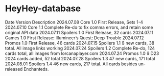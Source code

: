 # HeyHey-database
Date		    	Version		    	Description
2024.07.08		Core 1.0	    	First Release, Sets 1-4
2024.07.10		Core 1.1	    	Complete Re-do to fix comma errors, and retain some original API data
2024.07.11		Spoilers 1.0  	First Release, 32 cards
2024.07.11		Games 1.0	    	First Release: Illumineer’s Quest: Deep Trouble
2024.07.12		Promos 1.0	  	First Release, 46 cards
2024.07.15		Spoilers 1.1	  6 new cards, 38 total. All image links working
2024.07.24		Spoilers 1.2	  Complete Re-do, 124 cards total, all images from lorcanaplayer.com
2024.07.24		Promos 1.0	  	6 D23 2024 cards added, 52 total
2024.07.28		Spoilers 1.3  	47 new cards, 171 total
2024.08.01		Spoilers 1.4	  46 new cards, 217 total. All cards besides un-released Enchanteds.
